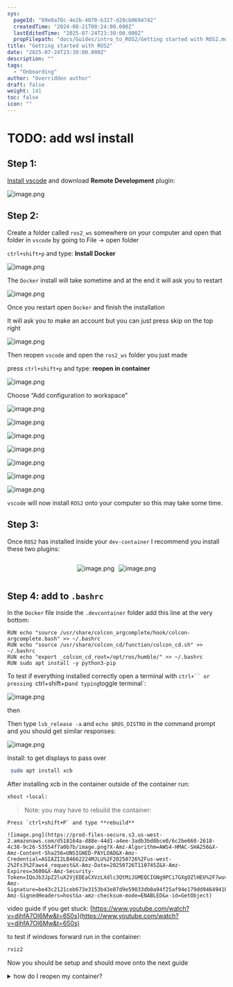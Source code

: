 ```yaml
---
sys:
  pageId: "89e0a78c-4e2b-4070-b327-d28cb0694742"
  createdTime: "2024-08-21T00:24:00.000Z"
  lastEditedTime: "2025-07-24T23:30:00.000Z"
  propFilepath: "docs/Guides/intro_to_ROS2/Getting started with ROS2.md"
title: "Getting started with ROS2"
date: "2025-07-24T23:30:00.000Z"
description: ""
tags:
  - "Onboarding"
author: "Overridden author"
draft: false
weight: 141
toc: false
icon: ""
---
```


# TODO: add wsl install

## Step 1:

[Install vscode](https://code.visualstudio.com/download) and download **Remote Development** plugin:

![image.png](https://prod-files-secure.s3.us-west-2.amazonaws.com/d518164a-d88e-44d1-a4ee-3adb3bd8bce0/efb52993-1881-4a40-b95e-6f020334f022/image.png?X-Amz-Algorithm=AWS4-HMAC-SHA256&X-Amz-Content-Sha256=UNSIGNED-PAYLOAD&X-Amz-Credential=ASIAZI2LB4667GROFG36%2F20250726%2Fus-west-2%2Fs3%2Faws4_request&X-Amz-Date=20250726T110738Z&X-Amz-Expires=3600&X-Amz-Security-Token=IQoJb3JpZ2luX2VjEDEaCXVzLXdlc3QtMiJGMEQCIFIoY63PPh3OGKZQFefslFeYKmOo6AKVoYetcrXODWLsAiAmdQ8BDLXDMMzD%2BrS%2FuNik%2FlWmG8bmFiP0nswz4cfeBSr%2FAwhaEAAaDDYzNzQyMzE4MzgwNSIMinYNCq8ihtzx0wDBKtwDFCmFuG91sSCSmmKcLuZqVQ3XOvSR4O9RZt74YGgXpt0zCm%2FFgO5vVeQJl2hlRTZytejH94yjrBwyuYudpQRUjmD1qoVK3MkQ%2BE5Y7A3Sy6ECMjbwqb8zzVxTQdeNahbDirUZJVp%2Bm59pc0EH9VWXwuoyKQpvd6lMyu1BteQFC%2B2gY2Y0jU2MfUfNS5NCYCo4eRnuoaSCsDViwJVmBB2OfWFOYfZ4fscNr9rJbyPp84xhahotGHBIwWoTE%2FR7Lyej8jE91wT3OWrHiHhQYQBtrruzLb521chJEaWVf6TUbOyJmdq2O%2FjZ3BPm4vj%2F0Le8IMfpcEj9F9EIt%2BsdJmMYTjvPh08bi4TECMTd3uhC0onp0ZIJSYpwEmHDNjI9K9ElSiXiqBZzbApqt4uTxwu2RZxJ0i9BZSD8K9n5gBrLdotl%2FEVc3kHsXzd5Gwg34kaDeMjdtG8sFny4tSoziJw9XoHMV3%2Bge%2BP0EwRjZBksu565iYw8ZOgI6Go%2B8x2M%2BSARpgi0LxmrYHXZ9%2BrPTYfUu%2FE7FUUNykwRkAtppD0ytW%2BsB8ricISj0Mgkw82QPAvdC%2FdILoLS2TRWqvknQdE%2BIVarer%2BSTu915UNFMyoDHi9Aaw3ot9%2BkjwjRR2ow2quSxAY6pgF0U99ZBpY7%2FjAuAWNmOwTp4CW4%2BYSEpa09pnySI6Vsx2dA7M8%2FAKtQqmskeE%2Fqtit2CO%2FBlvOvinQmuyxDOsjQ%2BRN2haNHxmo6O50OWQ%2FkGy4FsijodAn0mQygPe3TAZT5KlOOWgndSdYrBraCg81oVkPmXs%2Fp3qnJjj%2FF1di0SFLQ2lH7AYRBKG9owP8Xb34GVocNZZg12Zcxky%2Bbo%2Bg0a%2BPh2coW&X-Amz-Signature=67775919d4991332a60ee5e4f65efc80979812479aef27a230bd79a57ee87502&X-Amz-SignedHeaders=host&x-amz-checksum-mode=ENABLED&x-id=GetObject)

## Step 2:

Create a folder called `ros2_ws` somewhere on your computer and open that folder in `vscode` by going to File → open folder 

`ctrl+shift+p` and type: **Install Docker**

![image.png](https://prod-files-secure.s3.us-west-2.amazonaws.com/d518164a-d88e-44d1-a4ee-3adb3bd8bce0/2269dc0e-1cd5-47ff-bceb-c04ad9b2eab0/image.png?X-Amz-Algorithm=AWS4-HMAC-SHA256&X-Amz-Content-Sha256=UNSIGNED-PAYLOAD&X-Amz-Credential=ASIAZI2LB4667GROFG36%2F20250726%2Fus-west-2%2Fs3%2Faws4_request&X-Amz-Date=20250726T110739Z&X-Amz-Expires=3600&X-Amz-Security-Token=IQoJb3JpZ2luX2VjEDEaCXVzLXdlc3QtMiJGMEQCIFIoY63PPh3OGKZQFefslFeYKmOo6AKVoYetcrXODWLsAiAmdQ8BDLXDMMzD%2BrS%2FuNik%2FlWmG8bmFiP0nswz4cfeBSr%2FAwhaEAAaDDYzNzQyMzE4MzgwNSIMinYNCq8ihtzx0wDBKtwDFCmFuG91sSCSmmKcLuZqVQ3XOvSR4O9RZt74YGgXpt0zCm%2FFgO5vVeQJl2hlRTZytejH94yjrBwyuYudpQRUjmD1qoVK3MkQ%2BE5Y7A3Sy6ECMjbwqb8zzVxTQdeNahbDirUZJVp%2Bm59pc0EH9VWXwuoyKQpvd6lMyu1BteQFC%2B2gY2Y0jU2MfUfNS5NCYCo4eRnuoaSCsDViwJVmBB2OfWFOYfZ4fscNr9rJbyPp84xhahotGHBIwWoTE%2FR7Lyej8jE91wT3OWrHiHhQYQBtrruzLb521chJEaWVf6TUbOyJmdq2O%2FjZ3BPm4vj%2F0Le8IMfpcEj9F9EIt%2BsdJmMYTjvPh08bi4TECMTd3uhC0onp0ZIJSYpwEmHDNjI9K9ElSiXiqBZzbApqt4uTxwu2RZxJ0i9BZSD8K9n5gBrLdotl%2FEVc3kHsXzd5Gwg34kaDeMjdtG8sFny4tSoziJw9XoHMV3%2Bge%2BP0EwRjZBksu565iYw8ZOgI6Go%2B8x2M%2BSARpgi0LxmrYHXZ9%2BrPTYfUu%2FE7FUUNykwRkAtppD0ytW%2BsB8ricISj0Mgkw82QPAvdC%2FdILoLS2TRWqvknQdE%2BIVarer%2BSTu915UNFMyoDHi9Aaw3ot9%2BkjwjRR2ow2quSxAY6pgF0U99ZBpY7%2FjAuAWNmOwTp4CW4%2BYSEpa09pnySI6Vsx2dA7M8%2FAKtQqmskeE%2Fqtit2CO%2FBlvOvinQmuyxDOsjQ%2BRN2haNHxmo6O50OWQ%2FkGy4FsijodAn0mQygPe3TAZT5KlOOWgndSdYrBraCg81oVkPmXs%2Fp3qnJjj%2FF1di0SFLQ2lH7AYRBKG9owP8Xb34GVocNZZg12Zcxky%2Bbo%2Bg0a%2BPh2coW&X-Amz-Signature=906e3471f1a311aa609a6fbd8ebbde8946531fd0df69b002d4b55cab74d45ed9&X-Amz-SignedHeaders=host&x-amz-checksum-mode=ENABLED&x-id=GetObject)

The `Docker` install will take sometime and at the end it will ask you to restart

![image.png](https://prod-files-secure.s3.us-west-2.amazonaws.com/d518164a-d88e-44d1-a4ee-3adb3bd8bce0/ed233f78-be33-4b1f-b89c-9c346c0e961e/image.png?X-Amz-Algorithm=AWS4-HMAC-SHA256&X-Amz-Content-Sha256=UNSIGNED-PAYLOAD&X-Amz-Credential=ASIAZI2LB4667GROFG36%2F20250726%2Fus-west-2%2Fs3%2Faws4_request&X-Amz-Date=20250726T110739Z&X-Amz-Expires=3600&X-Amz-Security-Token=IQoJb3JpZ2luX2VjEDEaCXVzLXdlc3QtMiJGMEQCIFIoY63PPh3OGKZQFefslFeYKmOo6AKVoYetcrXODWLsAiAmdQ8BDLXDMMzD%2BrS%2FuNik%2FlWmG8bmFiP0nswz4cfeBSr%2FAwhaEAAaDDYzNzQyMzE4MzgwNSIMinYNCq8ihtzx0wDBKtwDFCmFuG91sSCSmmKcLuZqVQ3XOvSR4O9RZt74YGgXpt0zCm%2FFgO5vVeQJl2hlRTZytejH94yjrBwyuYudpQRUjmD1qoVK3MkQ%2BE5Y7A3Sy6ECMjbwqb8zzVxTQdeNahbDirUZJVp%2Bm59pc0EH9VWXwuoyKQpvd6lMyu1BteQFC%2B2gY2Y0jU2MfUfNS5NCYCo4eRnuoaSCsDViwJVmBB2OfWFOYfZ4fscNr9rJbyPp84xhahotGHBIwWoTE%2FR7Lyej8jE91wT3OWrHiHhQYQBtrruzLb521chJEaWVf6TUbOyJmdq2O%2FjZ3BPm4vj%2F0Le8IMfpcEj9F9EIt%2BsdJmMYTjvPh08bi4TECMTd3uhC0onp0ZIJSYpwEmHDNjI9K9ElSiXiqBZzbApqt4uTxwu2RZxJ0i9BZSD8K9n5gBrLdotl%2FEVc3kHsXzd5Gwg34kaDeMjdtG8sFny4tSoziJw9XoHMV3%2Bge%2BP0EwRjZBksu565iYw8ZOgI6Go%2B8x2M%2BSARpgi0LxmrYHXZ9%2BrPTYfUu%2FE7FUUNykwRkAtppD0ytW%2BsB8ricISj0Mgkw82QPAvdC%2FdILoLS2TRWqvknQdE%2BIVarer%2BSTu915UNFMyoDHi9Aaw3ot9%2BkjwjRR2ow2quSxAY6pgF0U99ZBpY7%2FjAuAWNmOwTp4CW4%2BYSEpa09pnySI6Vsx2dA7M8%2FAKtQqmskeE%2Fqtit2CO%2FBlvOvinQmuyxDOsjQ%2BRN2haNHxmo6O50OWQ%2FkGy4FsijodAn0mQygPe3TAZT5KlOOWgndSdYrBraCg81oVkPmXs%2Fp3qnJjj%2FF1di0SFLQ2lH7AYRBKG9owP8Xb34GVocNZZg12Zcxky%2Bbo%2Bg0a%2BPh2coW&X-Amz-Signature=6832cc09e8fd9d1475aed7d691e474e421bdcea84ed7e0a38b1b5d43d88866ce&X-Amz-SignedHeaders=host&x-amz-checksum-mode=ENABLED&x-id=GetObject)

Once you restart open `Docker` and finish the installation

It will ask you to make an account but you can just press skip on the top right

![image.png](https://prod-files-secure.s3.us-west-2.amazonaws.com/d518164a-d88e-44d1-a4ee-3adb3bd8bce0/21010ad9-1659-4fd9-9f59-9932a09b2a3d/image.png?X-Amz-Algorithm=AWS4-HMAC-SHA256&X-Amz-Content-Sha256=UNSIGNED-PAYLOAD&X-Amz-Credential=ASIAZI2LB4667GROFG36%2F20250726%2Fus-west-2%2Fs3%2Faws4_request&X-Amz-Date=20250726T110739Z&X-Amz-Expires=3600&X-Amz-Security-Token=IQoJb3JpZ2luX2VjEDEaCXVzLXdlc3QtMiJGMEQCIFIoY63PPh3OGKZQFefslFeYKmOo6AKVoYetcrXODWLsAiAmdQ8BDLXDMMzD%2BrS%2FuNik%2FlWmG8bmFiP0nswz4cfeBSr%2FAwhaEAAaDDYzNzQyMzE4MzgwNSIMinYNCq8ihtzx0wDBKtwDFCmFuG91sSCSmmKcLuZqVQ3XOvSR4O9RZt74YGgXpt0zCm%2FFgO5vVeQJl2hlRTZytejH94yjrBwyuYudpQRUjmD1qoVK3MkQ%2BE5Y7A3Sy6ECMjbwqb8zzVxTQdeNahbDirUZJVp%2Bm59pc0EH9VWXwuoyKQpvd6lMyu1BteQFC%2B2gY2Y0jU2MfUfNS5NCYCo4eRnuoaSCsDViwJVmBB2OfWFOYfZ4fscNr9rJbyPp84xhahotGHBIwWoTE%2FR7Lyej8jE91wT3OWrHiHhQYQBtrruzLb521chJEaWVf6TUbOyJmdq2O%2FjZ3BPm4vj%2F0Le8IMfpcEj9F9EIt%2BsdJmMYTjvPh08bi4TECMTd3uhC0onp0ZIJSYpwEmHDNjI9K9ElSiXiqBZzbApqt4uTxwu2RZxJ0i9BZSD8K9n5gBrLdotl%2FEVc3kHsXzd5Gwg34kaDeMjdtG8sFny4tSoziJw9XoHMV3%2Bge%2BP0EwRjZBksu565iYw8ZOgI6Go%2B8x2M%2BSARpgi0LxmrYHXZ9%2BrPTYfUu%2FE7FUUNykwRkAtppD0ytW%2BsB8ricISj0Mgkw82QPAvdC%2FdILoLS2TRWqvknQdE%2BIVarer%2BSTu915UNFMyoDHi9Aaw3ot9%2BkjwjRR2ow2quSxAY6pgF0U99ZBpY7%2FjAuAWNmOwTp4CW4%2BYSEpa09pnySI6Vsx2dA7M8%2FAKtQqmskeE%2Fqtit2CO%2FBlvOvinQmuyxDOsjQ%2BRN2haNHxmo6O50OWQ%2FkGy4FsijodAn0mQygPe3TAZT5KlOOWgndSdYrBraCg81oVkPmXs%2Fp3qnJjj%2FF1di0SFLQ2lH7AYRBKG9owP8Xb34GVocNZZg12Zcxky%2Bbo%2Bg0a%2BPh2coW&X-Amz-Signature=217bebdae627bebebfa35e606073dfa0a8202b3240ae42f1498f9b59dd171d02&X-Amz-SignedHeaders=host&x-amz-checksum-mode=ENABLED&x-id=GetObject)

Then reopen `vscode` and open the `ros2_ws` folder you just made

press `ctrl+shift+p` and type: **reopen in container**

![image.png](https://prod-files-secure.s3.us-west-2.amazonaws.com/d518164a-d88e-44d1-a4ee-3adb3bd8bce0/4e93b8c2-41ad-488c-8095-c74205196118/image.png?X-Amz-Algorithm=AWS4-HMAC-SHA256&X-Amz-Content-Sha256=UNSIGNED-PAYLOAD&X-Amz-Credential=ASIAZI2LB4667GROFG36%2F20250726%2Fus-west-2%2Fs3%2Faws4_request&X-Amz-Date=20250726T110739Z&X-Amz-Expires=3600&X-Amz-Security-Token=IQoJb3JpZ2luX2VjEDEaCXVzLXdlc3QtMiJGMEQCIFIoY63PPh3OGKZQFefslFeYKmOo6AKVoYetcrXODWLsAiAmdQ8BDLXDMMzD%2BrS%2FuNik%2FlWmG8bmFiP0nswz4cfeBSr%2FAwhaEAAaDDYzNzQyMzE4MzgwNSIMinYNCq8ihtzx0wDBKtwDFCmFuG91sSCSmmKcLuZqVQ3XOvSR4O9RZt74YGgXpt0zCm%2FFgO5vVeQJl2hlRTZytejH94yjrBwyuYudpQRUjmD1qoVK3MkQ%2BE5Y7A3Sy6ECMjbwqb8zzVxTQdeNahbDirUZJVp%2Bm59pc0EH9VWXwuoyKQpvd6lMyu1BteQFC%2B2gY2Y0jU2MfUfNS5NCYCo4eRnuoaSCsDViwJVmBB2OfWFOYfZ4fscNr9rJbyPp84xhahotGHBIwWoTE%2FR7Lyej8jE91wT3OWrHiHhQYQBtrruzLb521chJEaWVf6TUbOyJmdq2O%2FjZ3BPm4vj%2F0Le8IMfpcEj9F9EIt%2BsdJmMYTjvPh08bi4TECMTd3uhC0onp0ZIJSYpwEmHDNjI9K9ElSiXiqBZzbApqt4uTxwu2RZxJ0i9BZSD8K9n5gBrLdotl%2FEVc3kHsXzd5Gwg34kaDeMjdtG8sFny4tSoziJw9XoHMV3%2Bge%2BP0EwRjZBksu565iYw8ZOgI6Go%2B8x2M%2BSARpgi0LxmrYHXZ9%2BrPTYfUu%2FE7FUUNykwRkAtppD0ytW%2BsB8ricISj0Mgkw82QPAvdC%2FdILoLS2TRWqvknQdE%2BIVarer%2BSTu915UNFMyoDHi9Aaw3ot9%2BkjwjRR2ow2quSxAY6pgF0U99ZBpY7%2FjAuAWNmOwTp4CW4%2BYSEpa09pnySI6Vsx2dA7M8%2FAKtQqmskeE%2Fqtit2CO%2FBlvOvinQmuyxDOsjQ%2BRN2haNHxmo6O50OWQ%2FkGy4FsijodAn0mQygPe3TAZT5KlOOWgndSdYrBraCg81oVkPmXs%2Fp3qnJjj%2FF1di0SFLQ2lH7AYRBKG9owP8Xb34GVocNZZg12Zcxky%2Bbo%2Bg0a%2BPh2coW&X-Amz-Signature=303736958827ddf08096dff0e918ecc7bb625ca5f0654d38c3f0906617b0fbcc&X-Amz-SignedHeaders=host&x-amz-checksum-mode=ENABLED&x-id=GetObject)

Choose “Add configuration to workspace”

![image.png](https://prod-files-secure.s3.us-west-2.amazonaws.com/d518164a-d88e-44d1-a4ee-3adb3bd8bce0/9560b282-5060-4989-ba37-97e7b2c22476/image.png?X-Amz-Algorithm=AWS4-HMAC-SHA256&X-Amz-Content-Sha256=UNSIGNED-PAYLOAD&X-Amz-Credential=ASIAZI2LB4667GROFG36%2F20250726%2Fus-west-2%2Fs3%2Faws4_request&X-Amz-Date=20250726T110739Z&X-Amz-Expires=3600&X-Amz-Security-Token=IQoJb3JpZ2luX2VjEDEaCXVzLXdlc3QtMiJGMEQCIFIoY63PPh3OGKZQFefslFeYKmOo6AKVoYetcrXODWLsAiAmdQ8BDLXDMMzD%2BrS%2FuNik%2FlWmG8bmFiP0nswz4cfeBSr%2FAwhaEAAaDDYzNzQyMzE4MzgwNSIMinYNCq8ihtzx0wDBKtwDFCmFuG91sSCSmmKcLuZqVQ3XOvSR4O9RZt74YGgXpt0zCm%2FFgO5vVeQJl2hlRTZytejH94yjrBwyuYudpQRUjmD1qoVK3MkQ%2BE5Y7A3Sy6ECMjbwqb8zzVxTQdeNahbDirUZJVp%2Bm59pc0EH9VWXwuoyKQpvd6lMyu1BteQFC%2B2gY2Y0jU2MfUfNS5NCYCo4eRnuoaSCsDViwJVmBB2OfWFOYfZ4fscNr9rJbyPp84xhahotGHBIwWoTE%2FR7Lyej8jE91wT3OWrHiHhQYQBtrruzLb521chJEaWVf6TUbOyJmdq2O%2FjZ3BPm4vj%2F0Le8IMfpcEj9F9EIt%2BsdJmMYTjvPh08bi4TECMTd3uhC0onp0ZIJSYpwEmHDNjI9K9ElSiXiqBZzbApqt4uTxwu2RZxJ0i9BZSD8K9n5gBrLdotl%2FEVc3kHsXzd5Gwg34kaDeMjdtG8sFny4tSoziJw9XoHMV3%2Bge%2BP0EwRjZBksu565iYw8ZOgI6Go%2B8x2M%2BSARpgi0LxmrYHXZ9%2BrPTYfUu%2FE7FUUNykwRkAtppD0ytW%2BsB8ricISj0Mgkw82QPAvdC%2FdILoLS2TRWqvknQdE%2BIVarer%2BSTu915UNFMyoDHi9Aaw3ot9%2BkjwjRR2ow2quSxAY6pgF0U99ZBpY7%2FjAuAWNmOwTp4CW4%2BYSEpa09pnySI6Vsx2dA7M8%2FAKtQqmskeE%2Fqtit2CO%2FBlvOvinQmuyxDOsjQ%2BRN2haNHxmo6O50OWQ%2FkGy4FsijodAn0mQygPe3TAZT5KlOOWgndSdYrBraCg81oVkPmXs%2Fp3qnJjj%2FF1di0SFLQ2lH7AYRBKG9owP8Xb34GVocNZZg12Zcxky%2Bbo%2Bg0a%2BPh2coW&X-Amz-Signature=30542000bdc964d9a45b0e8a439aec6844ca97ea5b1329281756b448801cc44f&X-Amz-SignedHeaders=host&x-amz-checksum-mode=ENABLED&x-id=GetObject)

![image.png](https://prod-files-secure.s3.us-west-2.amazonaws.com/d518164a-d88e-44d1-a4ee-3adb3bd8bce0/2ee63f81-886b-48e8-a553-dc6e5eac99e4/image.png?X-Amz-Algorithm=AWS4-HMAC-SHA256&X-Amz-Content-Sha256=UNSIGNED-PAYLOAD&X-Amz-Credential=ASIAZI2LB4667GROFG36%2F20250726%2Fus-west-2%2Fs3%2Faws4_request&X-Amz-Date=20250726T110738Z&X-Amz-Expires=3600&X-Amz-Security-Token=IQoJb3JpZ2luX2VjEDEaCXVzLXdlc3QtMiJGMEQCIFIoY63PPh3OGKZQFefslFeYKmOo6AKVoYetcrXODWLsAiAmdQ8BDLXDMMzD%2BrS%2FuNik%2FlWmG8bmFiP0nswz4cfeBSr%2FAwhaEAAaDDYzNzQyMzE4MzgwNSIMinYNCq8ihtzx0wDBKtwDFCmFuG91sSCSmmKcLuZqVQ3XOvSR4O9RZt74YGgXpt0zCm%2FFgO5vVeQJl2hlRTZytejH94yjrBwyuYudpQRUjmD1qoVK3MkQ%2BE5Y7A3Sy6ECMjbwqb8zzVxTQdeNahbDirUZJVp%2Bm59pc0EH9VWXwuoyKQpvd6lMyu1BteQFC%2B2gY2Y0jU2MfUfNS5NCYCo4eRnuoaSCsDViwJVmBB2OfWFOYfZ4fscNr9rJbyPp84xhahotGHBIwWoTE%2FR7Lyej8jE91wT3OWrHiHhQYQBtrruzLb521chJEaWVf6TUbOyJmdq2O%2FjZ3BPm4vj%2F0Le8IMfpcEj9F9EIt%2BsdJmMYTjvPh08bi4TECMTd3uhC0onp0ZIJSYpwEmHDNjI9K9ElSiXiqBZzbApqt4uTxwu2RZxJ0i9BZSD8K9n5gBrLdotl%2FEVc3kHsXzd5Gwg34kaDeMjdtG8sFny4tSoziJw9XoHMV3%2Bge%2BP0EwRjZBksu565iYw8ZOgI6Go%2B8x2M%2BSARpgi0LxmrYHXZ9%2BrPTYfUu%2FE7FUUNykwRkAtppD0ytW%2BsB8ricISj0Mgkw82QPAvdC%2FdILoLS2TRWqvknQdE%2BIVarer%2BSTu915UNFMyoDHi9Aaw3ot9%2BkjwjRR2ow2quSxAY6pgF0U99ZBpY7%2FjAuAWNmOwTp4CW4%2BYSEpa09pnySI6Vsx2dA7M8%2FAKtQqmskeE%2Fqtit2CO%2FBlvOvinQmuyxDOsjQ%2BRN2haNHxmo6O50OWQ%2FkGy4FsijodAn0mQygPe3TAZT5KlOOWgndSdYrBraCg81oVkPmXs%2Fp3qnJjj%2FF1di0SFLQ2lH7AYRBKG9owP8Xb34GVocNZZg12Zcxky%2Bbo%2Bg0a%2BPh2coW&X-Amz-Signature=305ac1f6b8b9c0b397d39508874da6a4e0252627fa0cc46f27e3622f2905c7a9&X-Amz-SignedHeaders=host&x-amz-checksum-mode=ENABLED&x-id=GetObject)

![image.png](https://prod-files-secure.s3.us-west-2.amazonaws.com/d518164a-d88e-44d1-a4ee-3adb3bd8bce0/e0fd626c-c8b6-4b2c-95d1-fa4c26514504/image.png?X-Amz-Algorithm=AWS4-HMAC-SHA256&X-Amz-Content-Sha256=UNSIGNED-PAYLOAD&X-Amz-Credential=ASIAZI2LB4667GROFG36%2F20250726%2Fus-west-2%2Fs3%2Faws4_request&X-Amz-Date=20250726T110739Z&X-Amz-Expires=3600&X-Amz-Security-Token=IQoJb3JpZ2luX2VjEDEaCXVzLXdlc3QtMiJGMEQCIFIoY63PPh3OGKZQFefslFeYKmOo6AKVoYetcrXODWLsAiAmdQ8BDLXDMMzD%2BrS%2FuNik%2FlWmG8bmFiP0nswz4cfeBSr%2FAwhaEAAaDDYzNzQyMzE4MzgwNSIMinYNCq8ihtzx0wDBKtwDFCmFuG91sSCSmmKcLuZqVQ3XOvSR4O9RZt74YGgXpt0zCm%2FFgO5vVeQJl2hlRTZytejH94yjrBwyuYudpQRUjmD1qoVK3MkQ%2BE5Y7A3Sy6ECMjbwqb8zzVxTQdeNahbDirUZJVp%2Bm59pc0EH9VWXwuoyKQpvd6lMyu1BteQFC%2B2gY2Y0jU2MfUfNS5NCYCo4eRnuoaSCsDViwJVmBB2OfWFOYfZ4fscNr9rJbyPp84xhahotGHBIwWoTE%2FR7Lyej8jE91wT3OWrHiHhQYQBtrruzLb521chJEaWVf6TUbOyJmdq2O%2FjZ3BPm4vj%2F0Le8IMfpcEj9F9EIt%2BsdJmMYTjvPh08bi4TECMTd3uhC0onp0ZIJSYpwEmHDNjI9K9ElSiXiqBZzbApqt4uTxwu2RZxJ0i9BZSD8K9n5gBrLdotl%2FEVc3kHsXzd5Gwg34kaDeMjdtG8sFny4tSoziJw9XoHMV3%2Bge%2BP0EwRjZBksu565iYw8ZOgI6Go%2B8x2M%2BSARpgi0LxmrYHXZ9%2BrPTYfUu%2FE7FUUNykwRkAtppD0ytW%2BsB8ricISj0Mgkw82QPAvdC%2FdILoLS2TRWqvknQdE%2BIVarer%2BSTu915UNFMyoDHi9Aaw3ot9%2BkjwjRR2ow2quSxAY6pgF0U99ZBpY7%2FjAuAWNmOwTp4CW4%2BYSEpa09pnySI6Vsx2dA7M8%2FAKtQqmskeE%2Fqtit2CO%2FBlvOvinQmuyxDOsjQ%2BRN2haNHxmo6O50OWQ%2FkGy4FsijodAn0mQygPe3TAZT5KlOOWgndSdYrBraCg81oVkPmXs%2Fp3qnJjj%2FF1di0SFLQ2lH7AYRBKG9owP8Xb34GVocNZZg12Zcxky%2Bbo%2Bg0a%2BPh2coW&X-Amz-Signature=5e591fc3637e84a2e85ab0bf6e4a01713cf986abcc5a28804bcdea66308b8c49&X-Amz-SignedHeaders=host&x-amz-checksum-mode=ENABLED&x-id=GetObject)

![image.png](https://prod-files-secure.s3.us-west-2.amazonaws.com/d518164a-d88e-44d1-a4ee-3adb3bd8bce0/a2e13f50-d2ab-4719-a4c2-7ced634bfc9d/image.png?X-Amz-Algorithm=AWS4-HMAC-SHA256&X-Amz-Content-Sha256=UNSIGNED-PAYLOAD&X-Amz-Credential=ASIAZI2LB4667GROFG36%2F20250726%2Fus-west-2%2Fs3%2Faws4_request&X-Amz-Date=20250726T110738Z&X-Amz-Expires=3600&X-Amz-Security-Token=IQoJb3JpZ2luX2VjEDEaCXVzLXdlc3QtMiJGMEQCIFIoY63PPh3OGKZQFefslFeYKmOo6AKVoYetcrXODWLsAiAmdQ8BDLXDMMzD%2BrS%2FuNik%2FlWmG8bmFiP0nswz4cfeBSr%2FAwhaEAAaDDYzNzQyMzE4MzgwNSIMinYNCq8ihtzx0wDBKtwDFCmFuG91sSCSmmKcLuZqVQ3XOvSR4O9RZt74YGgXpt0zCm%2FFgO5vVeQJl2hlRTZytejH94yjrBwyuYudpQRUjmD1qoVK3MkQ%2BE5Y7A3Sy6ECMjbwqb8zzVxTQdeNahbDirUZJVp%2Bm59pc0EH9VWXwuoyKQpvd6lMyu1BteQFC%2B2gY2Y0jU2MfUfNS5NCYCo4eRnuoaSCsDViwJVmBB2OfWFOYfZ4fscNr9rJbyPp84xhahotGHBIwWoTE%2FR7Lyej8jE91wT3OWrHiHhQYQBtrruzLb521chJEaWVf6TUbOyJmdq2O%2FjZ3BPm4vj%2F0Le8IMfpcEj9F9EIt%2BsdJmMYTjvPh08bi4TECMTd3uhC0onp0ZIJSYpwEmHDNjI9K9ElSiXiqBZzbApqt4uTxwu2RZxJ0i9BZSD8K9n5gBrLdotl%2FEVc3kHsXzd5Gwg34kaDeMjdtG8sFny4tSoziJw9XoHMV3%2Bge%2BP0EwRjZBksu565iYw8ZOgI6Go%2B8x2M%2BSARpgi0LxmrYHXZ9%2BrPTYfUu%2FE7FUUNykwRkAtppD0ytW%2BsB8ricISj0Mgkw82QPAvdC%2FdILoLS2TRWqvknQdE%2BIVarer%2BSTu915UNFMyoDHi9Aaw3ot9%2BkjwjRR2ow2quSxAY6pgF0U99ZBpY7%2FjAuAWNmOwTp4CW4%2BYSEpa09pnySI6Vsx2dA7M8%2FAKtQqmskeE%2Fqtit2CO%2FBlvOvinQmuyxDOsjQ%2BRN2haNHxmo6O50OWQ%2FkGy4FsijodAn0mQygPe3TAZT5KlOOWgndSdYrBraCg81oVkPmXs%2Fp3qnJjj%2FF1di0SFLQ2lH7AYRBKG9owP8Xb34GVocNZZg12Zcxky%2Bbo%2Bg0a%2BPh2coW&X-Amz-Signature=e7c65eac71615f5eb2820b95668db878b3af9508419e1cad9a55a09e97fd1c46&X-Amz-SignedHeaders=host&x-amz-checksum-mode=ENABLED&x-id=GetObject)

![image.png](https://prod-files-secure.s3.us-west-2.amazonaws.com/d518164a-d88e-44d1-a4ee-3adb3bd8bce0/6cc478ad-aaba-4bf7-9fcc-403277ab896c/image.png?X-Amz-Algorithm=AWS4-HMAC-SHA256&X-Amz-Content-Sha256=UNSIGNED-PAYLOAD&X-Amz-Credential=ASIAZI2LB4667GROFG36%2F20250726%2Fus-west-2%2Fs3%2Faws4_request&X-Amz-Date=20250726T110739Z&X-Amz-Expires=3600&X-Amz-Security-Token=IQoJb3JpZ2luX2VjEDEaCXVzLXdlc3QtMiJGMEQCIFIoY63PPh3OGKZQFefslFeYKmOo6AKVoYetcrXODWLsAiAmdQ8BDLXDMMzD%2BrS%2FuNik%2FlWmG8bmFiP0nswz4cfeBSr%2FAwhaEAAaDDYzNzQyMzE4MzgwNSIMinYNCq8ihtzx0wDBKtwDFCmFuG91sSCSmmKcLuZqVQ3XOvSR4O9RZt74YGgXpt0zCm%2FFgO5vVeQJl2hlRTZytejH94yjrBwyuYudpQRUjmD1qoVK3MkQ%2BE5Y7A3Sy6ECMjbwqb8zzVxTQdeNahbDirUZJVp%2Bm59pc0EH9VWXwuoyKQpvd6lMyu1BteQFC%2B2gY2Y0jU2MfUfNS5NCYCo4eRnuoaSCsDViwJVmBB2OfWFOYfZ4fscNr9rJbyPp84xhahotGHBIwWoTE%2FR7Lyej8jE91wT3OWrHiHhQYQBtrruzLb521chJEaWVf6TUbOyJmdq2O%2FjZ3BPm4vj%2F0Le8IMfpcEj9F9EIt%2BsdJmMYTjvPh08bi4TECMTd3uhC0onp0ZIJSYpwEmHDNjI9K9ElSiXiqBZzbApqt4uTxwu2RZxJ0i9BZSD8K9n5gBrLdotl%2FEVc3kHsXzd5Gwg34kaDeMjdtG8sFny4tSoziJw9XoHMV3%2Bge%2BP0EwRjZBksu565iYw8ZOgI6Go%2B8x2M%2BSARpgi0LxmrYHXZ9%2BrPTYfUu%2FE7FUUNykwRkAtppD0ytW%2BsB8ricISj0Mgkw82QPAvdC%2FdILoLS2TRWqvknQdE%2BIVarer%2BSTu915UNFMyoDHi9Aaw3ot9%2BkjwjRR2ow2quSxAY6pgF0U99ZBpY7%2FjAuAWNmOwTp4CW4%2BYSEpa09pnySI6Vsx2dA7M8%2FAKtQqmskeE%2Fqtit2CO%2FBlvOvinQmuyxDOsjQ%2BRN2haNHxmo6O50OWQ%2FkGy4FsijodAn0mQygPe3TAZT5KlOOWgndSdYrBraCg81oVkPmXs%2Fp3qnJjj%2FF1di0SFLQ2lH7AYRBKG9owP8Xb34GVocNZZg12Zcxky%2Bbo%2Bg0a%2BPh2coW&X-Amz-Signature=9a35219e8ce7f86e7c5578201a9d3d751384c7cdf39f831424f22b1e10b16b52&X-Amz-SignedHeaders=host&x-amz-checksum-mode=ENABLED&x-id=GetObject)

![image.png](https://prod-files-secure.s3.us-west-2.amazonaws.com/d518164a-d88e-44d1-a4ee-3adb3bd8bce0/53255b28-f75e-430f-b9e3-c0ac8577e42b/image.png?X-Amz-Algorithm=AWS4-HMAC-SHA256&X-Amz-Content-Sha256=UNSIGNED-PAYLOAD&X-Amz-Credential=ASIAZI2LB4667GROFG36%2F20250726%2Fus-west-2%2Fs3%2Faws4_request&X-Amz-Date=20250726T110739Z&X-Amz-Expires=3600&X-Amz-Security-Token=IQoJb3JpZ2luX2VjEDEaCXVzLXdlc3QtMiJGMEQCIFIoY63PPh3OGKZQFefslFeYKmOo6AKVoYetcrXODWLsAiAmdQ8BDLXDMMzD%2BrS%2FuNik%2FlWmG8bmFiP0nswz4cfeBSr%2FAwhaEAAaDDYzNzQyMzE4MzgwNSIMinYNCq8ihtzx0wDBKtwDFCmFuG91sSCSmmKcLuZqVQ3XOvSR4O9RZt74YGgXpt0zCm%2FFgO5vVeQJl2hlRTZytejH94yjrBwyuYudpQRUjmD1qoVK3MkQ%2BE5Y7A3Sy6ECMjbwqb8zzVxTQdeNahbDirUZJVp%2Bm59pc0EH9VWXwuoyKQpvd6lMyu1BteQFC%2B2gY2Y0jU2MfUfNS5NCYCo4eRnuoaSCsDViwJVmBB2OfWFOYfZ4fscNr9rJbyPp84xhahotGHBIwWoTE%2FR7Lyej8jE91wT3OWrHiHhQYQBtrruzLb521chJEaWVf6TUbOyJmdq2O%2FjZ3BPm4vj%2F0Le8IMfpcEj9F9EIt%2BsdJmMYTjvPh08bi4TECMTd3uhC0onp0ZIJSYpwEmHDNjI9K9ElSiXiqBZzbApqt4uTxwu2RZxJ0i9BZSD8K9n5gBrLdotl%2FEVc3kHsXzd5Gwg34kaDeMjdtG8sFny4tSoziJw9XoHMV3%2Bge%2BP0EwRjZBksu565iYw8ZOgI6Go%2B8x2M%2BSARpgi0LxmrYHXZ9%2BrPTYfUu%2FE7FUUNykwRkAtppD0ytW%2BsB8ricISj0Mgkw82QPAvdC%2FdILoLS2TRWqvknQdE%2BIVarer%2BSTu915UNFMyoDHi9Aaw3ot9%2BkjwjRR2ow2quSxAY6pgF0U99ZBpY7%2FjAuAWNmOwTp4CW4%2BYSEpa09pnySI6Vsx2dA7M8%2FAKtQqmskeE%2Fqtit2CO%2FBlvOvinQmuyxDOsjQ%2BRN2haNHxmo6O50OWQ%2FkGy4FsijodAn0mQygPe3TAZT5KlOOWgndSdYrBraCg81oVkPmXs%2Fp3qnJjj%2FF1di0SFLQ2lH7AYRBKG9owP8Xb34GVocNZZg12Zcxky%2Bbo%2Bg0a%2BPh2coW&X-Amz-Signature=8da0221775f9e08dd38c4d5591a278cbf50f727de43fb70aa0a53cef7914b5ee&X-Amz-SignedHeaders=host&x-amz-checksum-mode=ENABLED&x-id=GetObject)

![image.png](https://prod-files-secure.s3.us-west-2.amazonaws.com/d518164a-d88e-44d1-a4ee-3adb3bd8bce0/7c562767-5af9-4ffb-97d1-327bcdf4ee00/image.png?X-Amz-Algorithm=AWS4-HMAC-SHA256&X-Amz-Content-Sha256=UNSIGNED-PAYLOAD&X-Amz-Credential=ASIAZI2LB4667GROFG36%2F20250726%2Fus-west-2%2Fs3%2Faws4_request&X-Amz-Date=20250726T110739Z&X-Amz-Expires=3600&X-Amz-Security-Token=IQoJb3JpZ2luX2VjEDEaCXVzLXdlc3QtMiJGMEQCIFIoY63PPh3OGKZQFefslFeYKmOo6AKVoYetcrXODWLsAiAmdQ8BDLXDMMzD%2BrS%2FuNik%2FlWmG8bmFiP0nswz4cfeBSr%2FAwhaEAAaDDYzNzQyMzE4MzgwNSIMinYNCq8ihtzx0wDBKtwDFCmFuG91sSCSmmKcLuZqVQ3XOvSR4O9RZt74YGgXpt0zCm%2FFgO5vVeQJl2hlRTZytejH94yjrBwyuYudpQRUjmD1qoVK3MkQ%2BE5Y7A3Sy6ECMjbwqb8zzVxTQdeNahbDirUZJVp%2Bm59pc0EH9VWXwuoyKQpvd6lMyu1BteQFC%2B2gY2Y0jU2MfUfNS5NCYCo4eRnuoaSCsDViwJVmBB2OfWFOYfZ4fscNr9rJbyPp84xhahotGHBIwWoTE%2FR7Lyej8jE91wT3OWrHiHhQYQBtrruzLb521chJEaWVf6TUbOyJmdq2O%2FjZ3BPm4vj%2F0Le8IMfpcEj9F9EIt%2BsdJmMYTjvPh08bi4TECMTd3uhC0onp0ZIJSYpwEmHDNjI9K9ElSiXiqBZzbApqt4uTxwu2RZxJ0i9BZSD8K9n5gBrLdotl%2FEVc3kHsXzd5Gwg34kaDeMjdtG8sFny4tSoziJw9XoHMV3%2Bge%2BP0EwRjZBksu565iYw8ZOgI6Go%2B8x2M%2BSARpgi0LxmrYHXZ9%2BrPTYfUu%2FE7FUUNykwRkAtppD0ytW%2BsB8ricISj0Mgkw82QPAvdC%2FdILoLS2TRWqvknQdE%2BIVarer%2BSTu915UNFMyoDHi9Aaw3ot9%2BkjwjRR2ow2quSxAY6pgF0U99ZBpY7%2FjAuAWNmOwTp4CW4%2BYSEpa09pnySI6Vsx2dA7M8%2FAKtQqmskeE%2Fqtit2CO%2FBlvOvinQmuyxDOsjQ%2BRN2haNHxmo6O50OWQ%2FkGy4FsijodAn0mQygPe3TAZT5KlOOWgndSdYrBraCg81oVkPmXs%2Fp3qnJjj%2FF1di0SFLQ2lH7AYRBKG9owP8Xb34GVocNZZg12Zcxky%2Bbo%2Bg0a%2BPh2coW&X-Amz-Signature=c8b7425aeca677963c718f5e1eeda7a448c0ae287733ffcab63125614df39b1e&X-Amz-SignedHeaders=host&x-amz-checksum-mode=ENABLED&x-id=GetObject)

`vscode` will now install `ROS2` onto your computer so this may take some time.

## Step 3:

Once `ROS2` has installed inside your `dev-container` I recommend you install these two plugins:

<div style="display: flex;flex-direction: row; column-gap:10px; max-width: 630px;justify-content: center;">
<div>

![image.png](https://prod-files-secure.s3.us-west-2.amazonaws.com/d518164a-d88e-44d1-a4ee-3adb3bd8bce0/3fc3d550-5a54-4ba1-ba6b-faa01cdb7369/image.png?X-Amz-Algorithm=AWS4-HMAC-SHA256&X-Amz-Content-Sha256=UNSIGNED-PAYLOAD&X-Amz-Credential=ASIAZI2LB4667RV5UU2L%2F20250726%2Fus-west-2%2Fs3%2Faws4_request&X-Amz-Date=20250726T110744Z&X-Amz-Expires=3600&X-Amz-Security-Token=IQoJb3JpZ2luX2VjEDEaCXVzLXdlc3QtMiJGMEQCIGoCk3gzHMHKQhU186t8JSATOzfgBnJYRrknMvobIdM8AiAujVTCXHzWxCchyMI2fY1Lsr8DnYBUiw9HMc1P%2BbevLCr%2FAwhaEAAaDDYzNzQyMzE4MzgwNSIMBVF7Q%2F%2FHOFLfi%2BYPKtwDzEEci27O%2BkCkaqMMvfBtsElEdm0gahMWUES6rZxZec83jFiwQDUoyM%2F7814ZFLTVRhreUUzN7GCqGQFUhhEllfU3T5VmmwFQS0MnLIWn0MQluKAqK8%2BawRyItinJuTJy%2FEilRfpJXvYgCmTPe3oOyxQp8gBCAozUSxkVVqp3orIl57N9Aa5CPQxJxEbuXANQ6W5TmSWv5hbxOfOi9I2nSZf%2BFEg%2F%2FHp39Ba%2Bt9KUwweBhgWlIHGVxLd0mg7mMYPoFIg2ZWQdkLTUhoWewOQYNoYjO5oYNW2UPpGvH8Tt7WY1NjBvbgnDZv%2F4oAqo%2BvvP7fs%2B4tot%2FBxthz%2B1AcTyzZ9Dijfl7nm6bUBj2oKkVV4peJi747e8MKN0Dtbs9Ox2iSPLvFAAWeMDp%2B5aosueHm6DfBpaWpPR70KkwGvHK9kHtfaMe7sm0u1Rpip7fYh%2FbVPTBWl08alIoy%2FX3gdGWxNsUz6j1XlVC9%2B8U0ZS5dbx1kBTlfica5l50mGZw4Kg5kdANPPuZABQ4Cu8MYtNiU6g6wa%2Bvkna0OeWMeNrSn3mpZ8EfCr%2BXWH17bwV7rRp69b6BEvYmmUwlImkj%2F4VRf%2FVz%2FtR966hyiqsfCplUGvPppIt7rdt7NCosQAwwKuSxAY6pgGKZWRAV3Z5JHZ9w7FOtwj8%2B01eU900g6XEAzgz8xquUZH1%2BfjQbSuM7oecYN%2B2cEeS%2Bdngd8XCEPMvpfez46g1I04%2Fngi8nsgeMDT%2BQTwO02RQWlQGHUPZZjbZec%2B2sVRIamJX4TP3Fx7%2BE4hXVHaabvvjiZ2Yx%2F6I9ZTuEQPgJazIqrUCph%2BoUaMnNkQlS8cc%2Bs%2FKN%2BI17LNyeT9UkbveS7ryo%2BQ9&X-Amz-Signature=b0884999fe83b065424ba42586b6b9319e0cd7352b5c4219aed908cad583162d&X-Amz-SignedHeaders=host&x-amz-checksum-mode=ENABLED&x-id=GetObject)

</div>
<div>

![image.png](https://prod-files-secure.s3.us-west-2.amazonaws.com/d518164a-d88e-44d1-a4ee-3adb3bd8bce0/d994cc66-13c2-4093-a5a3-f84cf4601a82/image.png?X-Amz-Algorithm=AWS4-HMAC-SHA256&X-Amz-Content-Sha256=UNSIGNED-PAYLOAD&X-Amz-Credential=ASIAZI2LB466V2GUG4KM%2F20250726%2Fus-west-2%2Fs3%2Faws4_request&X-Amz-Date=20250726T110744Z&X-Amz-Expires=3600&X-Amz-Security-Token=IQoJb3JpZ2luX2VjEDEaCXVzLXdlc3QtMiJIMEYCIQDQYIP93RBA%2BvYeCfUohprRIRl0pbSjWwv7JYafJTiCpAIhAMiMuBAJMYl%2BaqR5s%2Bi7O7MfoDTI3v%2FzXgKjObMurdXyKv8DCFoQABoMNjM3NDIzMTgzODA1IgzIlnLl%2BXFckpH2GD4q3AOza8nuANmEAIvp94ug6o8EfuwuDamLSbD%2Fvn6gwsorwykai8oCbFcc%2FTFYwSFUF4wMH3%2B9MimQKXFkmLPOgNj3VK2tZTAFd4WBf2Kw1E8Bjus4ax5SZ1NnYjdWWkP0MPnfV%2FkfmTjTPiCu9IQMzW4qkD3jQPygHD0Nrr7Qrd5KIol3uTmCK8qZII0wbPB8emUGksLg%2B%2F2XVJcTm%2BOpmcUkf9v4gDjVR%2BRRpUMPXQ6b5fpfTidK2g4DxjGC2RGJwiLH6WCBNd5J8VkNRWh4oypNFH1Oc%2BxNxxrejf6x3DyaT2O5wqt4AwxZYd7WimsMuDJ%2BW7rdU%2B4X1X%2FtmZyxVAowTwoxztAlIB1eGr2ck1QVJvojpMifFEonQRH%2F5Y7tRe1TeHUKV%2FRvhTdJW5YKfYcIJc7P5p7zRpTMAZn94barNbs0C6soK21EfkjUKppNlaDwQ%2BzFMzRq8O%2BwmGdaY0dyYELZcQ51a7L%2FNGxzo3q%2FAXH%2Fm%2BXvzNYugsdFyMryzD6q58Xat5NfQv8g0JEG4PoDjNI0SGWLdN1v%2Bf%2BNpHl3IE0g%2FYyqoDoi704h48k70lfRl99ackxLytUUTufHLl%2FU1K3eb7NfL5PvlIhm%2FOWQQi4SjGnAoRrhVqx4cDDTq5LEBjqkAfBO7uv7h5Nl8UgXPM53k6hBxS5kelTGqndf1QweABcgytYAl3pl%2BR3v1ASTqLLf3A2XUDN5K1AC4tVQZjpzx6DIeVsDWVjmUszEjRTBOklYgXT%2BXjSs2AI6dmKKjzw2pDkE5decEq15xZb6FxytvFsWMiFPEHWDT8vFa4URqD3%2FmDJ5GHU3YSgi0dD%2FrZ1Ivy2yZNYhpfsuCnzEZk2NqlQKiQWY&X-Amz-Signature=c4bf461e476395973ef2d41c22871cd8cccaa082920a0cbe466a20e5d4b84727&X-Amz-SignedHeaders=host&x-amz-checksum-mode=ENABLED&x-id=GetObject)

</div>
</div>

## Step 4: add to `.bashrc`

In the `Docker` file inside the `.devcontainer` folder add this line at the very bottom: 

```docker
RUN echo "source /usr/share/colcon_argcomplete/hook/colcon-argcomplete.bash" >> ~/.bashrc
RUN echo "source /usr/share/colcon_cd/function/colcon_cd.sh" >> ~/.bashrc
RUN echo "export _colcon_cd_root=/opt/ros/humble/" >> ~/.bashrc
RUN sudo apt install -y python3-pip 
```

To test if everything installed correctly open a terminal with `ctrl+`` or pressing `ctrl+shift+p` and typing `toggle terminal`:

![image.png](https://prod-files-secure.s3.us-west-2.amazonaws.com/d518164a-d88e-44d1-a4ee-3adb3bd8bce0/6a4943d8-b04e-4c02-9a58-775f3384d1a5/image.png?X-Amz-Algorithm=AWS4-HMAC-SHA256&X-Amz-Content-Sha256=UNSIGNED-PAYLOAD&X-Amz-Credential=ASIAZI2LB4667GROFG36%2F20250726%2Fus-west-2%2Fs3%2Faws4_request&X-Amz-Date=20250726T110739Z&X-Amz-Expires=3600&X-Amz-Security-Token=IQoJb3JpZ2luX2VjEDEaCXVzLXdlc3QtMiJGMEQCIFIoY63PPh3OGKZQFefslFeYKmOo6AKVoYetcrXODWLsAiAmdQ8BDLXDMMzD%2BrS%2FuNik%2FlWmG8bmFiP0nswz4cfeBSr%2FAwhaEAAaDDYzNzQyMzE4MzgwNSIMinYNCq8ihtzx0wDBKtwDFCmFuG91sSCSmmKcLuZqVQ3XOvSR4O9RZt74YGgXpt0zCm%2FFgO5vVeQJl2hlRTZytejH94yjrBwyuYudpQRUjmD1qoVK3MkQ%2BE5Y7A3Sy6ECMjbwqb8zzVxTQdeNahbDirUZJVp%2Bm59pc0EH9VWXwuoyKQpvd6lMyu1BteQFC%2B2gY2Y0jU2MfUfNS5NCYCo4eRnuoaSCsDViwJVmBB2OfWFOYfZ4fscNr9rJbyPp84xhahotGHBIwWoTE%2FR7Lyej8jE91wT3OWrHiHhQYQBtrruzLb521chJEaWVf6TUbOyJmdq2O%2FjZ3BPm4vj%2F0Le8IMfpcEj9F9EIt%2BsdJmMYTjvPh08bi4TECMTd3uhC0onp0ZIJSYpwEmHDNjI9K9ElSiXiqBZzbApqt4uTxwu2RZxJ0i9BZSD8K9n5gBrLdotl%2FEVc3kHsXzd5Gwg34kaDeMjdtG8sFny4tSoziJw9XoHMV3%2Bge%2BP0EwRjZBksu565iYw8ZOgI6Go%2B8x2M%2BSARpgi0LxmrYHXZ9%2BrPTYfUu%2FE7FUUNykwRkAtppD0ytW%2BsB8ricISj0Mgkw82QPAvdC%2FdILoLS2TRWqvknQdE%2BIVarer%2BSTu915UNFMyoDHi9Aaw3ot9%2BkjwjRR2ow2quSxAY6pgF0U99ZBpY7%2FjAuAWNmOwTp4CW4%2BYSEpa09pnySI6Vsx2dA7M8%2FAKtQqmskeE%2Fqtit2CO%2FBlvOvinQmuyxDOsjQ%2BRN2haNHxmo6O50OWQ%2FkGy4FsijodAn0mQygPe3TAZT5KlOOWgndSdYrBraCg81oVkPmXs%2Fp3qnJjj%2FF1di0SFLQ2lH7AYRBKG9owP8Xb34GVocNZZg12Zcxky%2Bbo%2Bg0a%2BPh2coW&X-Amz-Signature=69e1b19116e9feb6871246382c914e4000682464431f5fd43c369899e9b8b8aa&X-Amz-SignedHeaders=host&x-amz-checksum-mode=ENABLED&x-id=GetObject)

then 

Then type `lsb_release -a` and `echo $ROS_DISTRO` in the command prompt and you should get similar responses:

![image.png](https://prod-files-secure.s3.us-west-2.amazonaws.com/d518164a-d88e-44d1-a4ee-3adb3bd8bce0/3e635dec-a805-4e85-8b9e-d000e5b71a4e/image.png?X-Amz-Algorithm=AWS4-HMAC-SHA256&X-Amz-Content-Sha256=UNSIGNED-PAYLOAD&X-Amz-Credential=ASIAZI2LB4667GROFG36%2F20250726%2Fus-west-2%2Fs3%2Faws4_request&X-Amz-Date=20250726T110739Z&X-Amz-Expires=3600&X-Amz-Security-Token=IQoJb3JpZ2luX2VjEDEaCXVzLXdlc3QtMiJGMEQCIFIoY63PPh3OGKZQFefslFeYKmOo6AKVoYetcrXODWLsAiAmdQ8BDLXDMMzD%2BrS%2FuNik%2FlWmG8bmFiP0nswz4cfeBSr%2FAwhaEAAaDDYzNzQyMzE4MzgwNSIMinYNCq8ihtzx0wDBKtwDFCmFuG91sSCSmmKcLuZqVQ3XOvSR4O9RZt74YGgXpt0zCm%2FFgO5vVeQJl2hlRTZytejH94yjrBwyuYudpQRUjmD1qoVK3MkQ%2BE5Y7A3Sy6ECMjbwqb8zzVxTQdeNahbDirUZJVp%2Bm59pc0EH9VWXwuoyKQpvd6lMyu1BteQFC%2B2gY2Y0jU2MfUfNS5NCYCo4eRnuoaSCsDViwJVmBB2OfWFOYfZ4fscNr9rJbyPp84xhahotGHBIwWoTE%2FR7Lyej8jE91wT3OWrHiHhQYQBtrruzLb521chJEaWVf6TUbOyJmdq2O%2FjZ3BPm4vj%2F0Le8IMfpcEj9F9EIt%2BsdJmMYTjvPh08bi4TECMTd3uhC0onp0ZIJSYpwEmHDNjI9K9ElSiXiqBZzbApqt4uTxwu2RZxJ0i9BZSD8K9n5gBrLdotl%2FEVc3kHsXzd5Gwg34kaDeMjdtG8sFny4tSoziJw9XoHMV3%2Bge%2BP0EwRjZBksu565iYw8ZOgI6Go%2B8x2M%2BSARpgi0LxmrYHXZ9%2BrPTYfUu%2FE7FUUNykwRkAtppD0ytW%2BsB8ricISj0Mgkw82QPAvdC%2FdILoLS2TRWqvknQdE%2BIVarer%2BSTu915UNFMyoDHi9Aaw3ot9%2BkjwjRR2ow2quSxAY6pgF0U99ZBpY7%2FjAuAWNmOwTp4CW4%2BYSEpa09pnySI6Vsx2dA7M8%2FAKtQqmskeE%2Fqtit2CO%2FBlvOvinQmuyxDOsjQ%2BRN2haNHxmo6O50OWQ%2FkGy4FsijodAn0mQygPe3TAZT5KlOOWgndSdYrBraCg81oVkPmXs%2Fp3qnJjj%2FF1di0SFLQ2lH7AYRBKG9owP8Xb34GVocNZZg12Zcxky%2Bbo%2Bg0a%2BPh2coW&X-Amz-Signature=038fcffab59100cc168eefdf2647a8981cbbd8b8e3478cd74a94a0776c5e9c45&X-Amz-SignedHeaders=host&x-amz-checksum-mode=ENABLED&x-id=GetObject)

Install:  to get displays to pass over

```bash
 sudo apt install xcb
```

After installing xcb in the container outside of the container run:

```python
xhost +local:
```

> Note: you may have to rebuild the container:

	Press `ctrl+shift+P` and type **rebuild**

	![image.png](https://prod-files-secure.s3.us-west-2.amazonaws.com/d518164a-d88e-44d1-a4ee-3adb3bd8bce0/6c2be660-2618-4c38-9c26-53554f7a0b7b/image.png?X-Amz-Algorithm=AWS4-HMAC-SHA256&X-Amz-Content-Sha256=UNSIGNED-PAYLOAD&X-Amz-Credential=ASIAZI2LB4662224MJLU%2F20250726%2Fus-west-2%2Fs3%2Faws4_request&X-Amz-Date=20250726T110745Z&X-Amz-Expires=3600&X-Amz-Security-Token=IQoJb3JpZ2luX2VjEDEaCXVzLXdlc3QtMiJGMEQCIGNg9PCi7GXgOZlHEU%2F7wuvhEFypbEvz7h2g3vecRZl9AiBwipVv%2BSfUnkouBeNFKPJyDJOKwXPlEvgaWBFDhNO9zCr%2FAwhaEAAaDDYzNzQyMzE4MzgwNSIMFiNIQRsDQMWTWxiLKtwD94MOKsT2z31TZreJsEVKNu1CSjvL0VKYBqI21SNlo5uQvdkz480NsMh98n4muXNSKJMznVA7ivlI5cv4bVx7au2mQEeyD9bCHTbnSpNFD07XuAcRtTYHCY5X7AovVLPXoHdHX43kCEStR5nsj0l47lka3qPQyxXN8FJlY2gMBOvcA%2FgT2sLTonI3KFm48FBNcExrLKylHRU7%2BY7SJnRjOQomMTnOcNPV7FDOIJyqGzkroi7zbgPMoRsmnY%2BZJBwEncQPCX%2BdTh%2BVUDT4g7ypQbEgoRxVIS8GBr3LM714a3gmTlfqEFEkDjhC4gT2qrp%2BMK%2Fzo%2BeGoda6D8yul78ekopl2e6z8k7mrBNsLxnD%2BEfo8A%2FS5gVtFHpTMG2pNIlUic5ArfdxuQYMBH5znLshM9mbw2evimOXTHARNB88crbKsdBT4Yyaicu5InwFxddIw%2Fwjpv176ucBOxTTQ1rBS3h%2FDRrzsoXvRHFS8gz12aPqG%2F1QsO08chlM9YHVbfTvpEDf8%2Fh2I1O2drffNac%2BqaluMN4Ki7FzVcoxP2yINygzYBro%2B0WqfMJlMBbfRwCm8Dz3Ea3iahssD195BqdPfI%2Fhcci1yoGHAzYrV%2BQfWyDWH0PltBpeWbhYwN8w3KuSxAY6pgFUUyB5bjNke2v6DzpPUS8Dzbj%2BQJAX7epC4ChQoVjrjkshYa6AJGP5k5E7%2BSW4z8mbNradN0Lr66Kh8NfrryHz1xZq5IvzWb%2BgrT5XJfsOPjZ5EWPTuHCoyNBps9p4TuHYiN8Ayf%2BH4rPvxkI0ImPFMyyWB3BelMNDE3Bkk97kQ9PlFd3Z%2Fz%2B6lu5dxkEck0b%2FN%2FzxDvdIP5HnEUVwef5c6v6C9531&X-Amz-Signature=be43c2121ceb673e3153b43e07d9e59033db0a94f25af94e179dd9464941bb51&X-Amz-SignedHeaders=host&x-amz-checksum-mode=ENABLED&x-id=GetObject)

video guide if you get stuck: [https://www.youtube.com/watch?v=dihfA7Ol6Mw&t=650s](https://www.youtube.com/watch?v=dihfA7Ol6Mw&t=650s)

to test if windows forward run in the container:

```bash
rviz2
```

Now you should be setup and should move onto the next guide 

<details>
      <summary>how do I reopen my container?</summary>
      TODO:
  </details>
